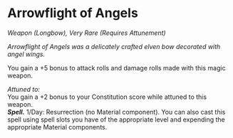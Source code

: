 # Arrowflight of Angels
*Weapon (Longbow), Very Rare (Requires Attunement)*

*Arrowflight of Angels was a delicately crafted elven bow decorated with angel wings.*

You gain a +5 bonus to attack rolls and damage rolls made with this magic weapon.  

*Attuned to:*  
You gain a +2 bonus to your Constitution score while attuned to this weapon.  
***Spell.*** 1/Day: Resurrection (no Material component). You can also cast this spell using spell slots you have of the appropriate level and expending the appropriate Material components.
